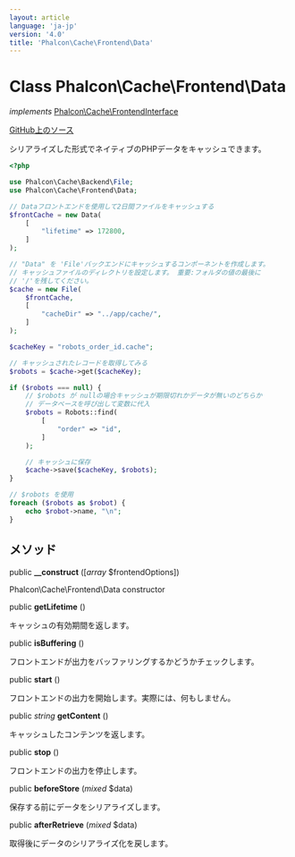 ```yaml
---
layout: article
language: 'ja-jp'
version: '4.0'
title: 'Phalcon\Cache\Frontend\Data'
---
```


# Class **Phalcon\Cache\Frontend\Data**

*implements* [Phalcon\Cache\FrontendInterface](/4.0/en/api/Phalcon_Cache_FrontendInterface)

<a href="https://github.com/phalcon/cphalcon/tree/v4.0.0/phalcon/cache/frontend/data.zep" class="btn btn-default btn-sm">GitHub上のソース</a>

シリアライズした形式でネイティブのPHPデータをキャッシュできます。

```php
<?php

use Phalcon\Cache\Backend\File;
use Phalcon\Cache\Frontend\Data;

// Dataフロントエンドを使用して2日間ファイルをキャッシュする
$frontCache = new Data(
    [
        "lifetime" => 172800,
    ]
);

// "Data" を 'File'バックエンドにキャッシュするコンポーネントを作成します。
// キャッシュファイルのディレクトリを設定します。 重要:フォルダの値の最後に
// '/'を残してください。
$cache = new File(
    $frontCache,
    [
        "cacheDir" => "../app/cache/",
    ]
);

$cacheKey = "robots_order_id.cache";

// キャッシュされたレコードを取得してみる
$robots = $cache->get($cacheKey);

if ($robots === null) {
    // $robots が nullの場合キャッシュが期限切れかデータが無いのどちらか
    // データベースを呼び出して変数に代入
    $robots = Robots::find(
        [
            "order" => "id",
        ]
    );

    // キャッシュに保存
    $cache->save($cacheKey, $robots);
}

// $robots を使用
foreach ($robots as $robot) {
    echo $robot->name, "\n";
}

```

## メソッド

public **__construct** ([*array* $frontendOptions])

Phalcon\Cache\Frontend\Data constructor

public **getLifetime** ()

キャッシュの有効期間を返します。

public **isBuffering** ()

フロントエンドが出力をバッファリングするかどうかチェックします。

public **start** ()

フロントエンドの出力を開始します。実際には、何もしません。

public *string* **getContent** ()

キャッシュしたコンテンツを返します。

public **stop** ()

フロントエンドの出力を停止します。

public **beforeStore** (*mixed* $data)

保存する前にデータをシリアライズします。

public **afterRetrieve** (*mixed* $data)

取得後にデータのシリアライズ化を戻します。